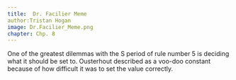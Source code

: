 ```yaml
---
title:  Dr. Facilier Meme
author:Tristan Hogan
image: Dr.Facilier_Meme.png
chapter: Chp. 8
---
```

One of the greatest dilemmas with the S period of rule number 5 is deciding what it should be set to. Ousterhout described as a voo-doo constant because of how difficult it was to set the value correctly.